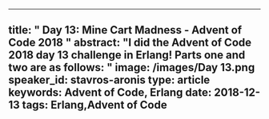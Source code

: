 
---
title: " Day 13: Mine Cart Madness - Advent of Code 2018
"
abstract: "I did the Advent of Code 2018 day 13 challenge in Erlang! Parts one and two are as follows:
"
image: /images/Day 13.png
speaker_id: stavros-aronis
type: article
keywords: Advent of Code, Erlang
date: 2018-12-13
tags: Erlang,Advent of Code
---
<!-- I did the Advent of Code 2018&nbsp;<a href="https://adventofcode.com/2018/day/13">day 13 challenge</a>&nbsp;in Erlang! Parts one and two are as follows:

<pre>
<code class="language-erlang">#!/usr/bin/env escript
-mode(native).

%% https://adventofcode.com/2018/day/13

main(Args) -&gt;
  Lines = read_lines(),
  Map = make_map(Lines),
  Sol =
    case Args of
      ["2"] -&gt; final_cart(Map);
      _ -&gt; first_collision(Map)
    end,
  io:format("~p~n", [Sol]).

read_lines() -&gt;
  read_lines([]).

read_lines(Acc) -&gt;
  case io:get_line("") of
    eof -&gt; lists:reverse(Acc);
    Line -&gt; read_lines([Line|Acc])
  end.

make_map(Lines) -&gt;
  make_map(Lines, 0, 0, #{}, []).

make_map([], Y, X, Map, Carts) -&gt;
  {Carts, Map, Y - 1, X - 2};
make_map([Line|Rest], Y, MX, MapIn, CartsIn) -&gt;
  Fold =
    fun(S, {X, Map, Carts}) -&gt;
        NewMap =
          case S of
            H when H =:= $-; H =:= $&lt;; H =:= $&gt; -&gt; Map#{{Y, X} =&gt; $-};
            V when V =:= $|; V =:= $^; V =:= $v -&gt; Map#{{Y, X} =&gt; $|};
            $+ -&gt; Map#{{Y, X} =&gt; S};
            $/ -&gt; Map#{{Y, X} =&gt; S};
            $\\ -&gt; Map#{{Y, X} =&gt; S};
            _ -&gt; Map
          end,
        NewCarts =
          case S =:= $&gt; orelse S =:= $&lt; orelse S =:= $v orelse S =:= $^ of
            true -&gt; orddict:store({Y, X}, {S, 1}, Carts);
            false -&gt; Carts
          end,
        {X + 1, NewMap, NewCarts}
    end,
  {X, NewMap, NewCarts} = lists:foldl(Fold, {0, MapIn, CartsIn}, Line),
  make_map(Rest, Y + 1, max(MX, X), NewMap, NewCarts).

%% print({Carts, Map, MY, MX}) -&gt;
%%   Foreach =
%%     fun(Y) -&gt;
%%         For =
%%           fun(X) -&gt;
%%               case orddict:find({Y, X}, Carts) of
%%                 {ok, {V, _}} -&gt;
%%                   io:format("~c", [V]);
%%                 error -&gt;
%%                   io:format("~c", [maps:get({Y,X}, Map, $ )])
%%               end
%%           end,
%%           lists:foreach(For, lists:seq(0, MX)),
%%           io:format("~n")
%%     end,
%%   lists:foreach(Foreach, lists:seq(0, MY)).

first_collision(Map) -&gt;
  %% print(Map),
  %% io:format("~n"),
  case step(Map) of
    {[X|_], _NewMap} -&gt; X;
    {[], NewMap} -&gt; first_collision(NewMap)
  end.

step({Carts, Map, MY, MX}) -&gt;
  {Crash, NewCarts} = step(Carts, Map, [], []),
  {Crash, {NewCarts, Map, MY, MX}}.

step([], _Map, NewCarts, Crashed) -&gt;
  {lists:reverse(Crashed), NewCarts};
step([{{Y,X}, {Dir, C}}|Rest], Map, NCarts, Crashed) -&gt;
  {NY, NX} =
    case Dir of
      $&gt; -&gt; {Y, X + 1};
      $&lt; -&gt; {Y, X - 1};
      $^ -&gt; {Y - 1, X};
      $v -&gt; {Y + 1, X}
    end,
  case {orddict:find({NY, NX}, Rest), orddict:find({NY, NX}, NCarts)} of
    {error, error} -&gt;
      Track = maps:get({NY, NX}, Map),
      ND =
        case Track of
          $/ -&gt;
            case Dir of
              $&gt; -&gt; $^;
              $&lt; -&gt; $v;
              $^ -&gt; $&gt;;
              $v -&gt; $&lt;
            end;
          $\\ -&gt;
            case Dir of
              $&gt; -&gt; $v;
              $&lt; -&gt; $^;
              $^ -&gt; $&lt;;
              $v -&gt; $&gt;
            end;
          $+ -&gt;
            case C of
              1 -&gt; left(Dir);
              2 -&gt; straight(Dir);
              3 -&gt; right(Dir)
            end;
          _ -&gt; Dir
        end,
      NC =
        case Track of
          $+ -&gt; (C rem 3) + 1;
          _ -&gt; C
        end,
      NewNCarts = orddict:store({NY, NX}, {ND, NC}, NCarts),
      step(Rest, Map, NewNCarts, Crashed);
    _ -&gt;
      NewRest = orddict:erase({NY, NX}, Rest),
      NewNCarts = orddict:erase({NY, NX}, NCarts),
      step(NewRest, Map, NewNCarts, [{NX, NY}|Crashed])
  end.

straight(S) -&gt; S.

left($&gt;) -&gt; $^;
left($&lt;) -&gt; $v;
left($^) -&gt; $&lt;;
left($v) -&gt; $&gt;.

right($&gt;) -&gt; $v;
right($&lt;) -&gt; $^;
right($^) -&gt; $&gt;;
right($v) -&gt; $&lt;.

final_cart(Map) -&gt;
  %% print(Map),
  %% io:format("~n"),
  %% timer:sleep(500),
  case step(Map) of
    {_, {[{{Y,X},_}], _, _, _}} -&gt; {X,Y};
    {_, NewMap} -&gt; final_cart(NewMap)
  end.
 </code></pre>

&nbsp; -->
